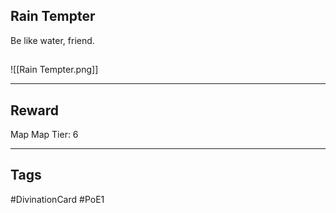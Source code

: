 ## Rain Tempter
Be like water, friend.
## 
![[Rain Tempter.png]]

---
## Reward
Map
Map Tier: 6

---
## Tags
#DivinationCard
#PoE1